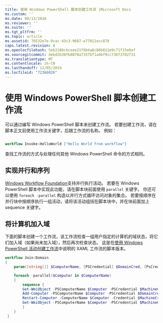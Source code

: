 ```yaml
---
title: 使用 Windows PowerShell 脚本创建工作流 |Microsoft Docs
ms.custom: ''
ms.date: 09/13/2016
ms.reviewer: ''
ms.suite: ''
ms.tgt_pltfrm: ''
ms.topic: article
ms.assetid: 70532e7e-9cac-43c3-9687-e77011ecc878
caps.latest.revision: 4
ms.openlocfilehash: 5eb2186cbceee21f8b4a8c88b812e9c71f15e0af
ms.sourcegitcommit: debd2b38fb8070a7357bf1a4bf9cc736f3702f31
ms.translationtype: MT
ms.contentlocale: zh-CN
ms.lasthandoff: 12/05/2019
ms.locfileid: "72366026"
---
```

# <a name="creating-a-workflow-by-using-a-windows-powershell-script"></a>使用 Windows PowerShell 脚本创建工作流

可以通过编写 Windows PowerShell 脚本来创建工作流。 若要创建工作流，请在脚本正文前使用工作流关键字，后跟工作流的名称。 例如：

```powershell

workflow Invoke-HelloWorld {"Hello World from workflow"}
```

查找工作流的方式与处理任何其他 Windows PowerShell 命令的方式相同。

## <a name="implementing-parallel-and-sequence"></a>实现并行和序列

[Windows Workflow Foundation](https://msdn.microsoft.com/en-us/library/ms735967.aspx)支持并行执行活动。 若要在 Windows PowerShell 脚本中实现此功能，请在脚本块前面使用 `parallel` 关键字。 你还可以使用 `foreach -parallel` 构造以并行方式循环访问对象的集合。 若要按顺序在并行块中按顺序执行一组活动，请将该活动组括在脚本块中，并在块前面加上 sequence 关键字。

## <a name="joining-computers-to-a-domain"></a>将计算机加入域

下面的脚本创建一个工作流，该工作流检查一组用户指定的计算机的域状态，将它们加入域（如果尚未加入域），然后再次检查状态。 这是在[使用 Windows PowerShell 活动创建工作流](./creating-a-workflow-with-windows-powershell-activities.md)中说明的 XAML 工作流的脚本版本。

```powershell
workflow Join-Domain
{
    param([string[]] $ComputerName, [PSCredential] $DomainCred, [PsCredential] $MachineCred)

    foreach -parallel($Computer in $ComputerName)
    {
        sequence {
        Get-WmiObject -PSComputerName $Computer -PSCredential $MachineCred
        Add-Computer -PSComputerName $Computer -PSCredential $DomainCred
        Restart-Computer -ComputerName $Computer -Credential $MachineCred -For PowerShell -Force -Wait -PSComputerName ""
        Get-WmiObject -PSComputerName $Computer -PSCredential $MachineCred
        }
    }
 }

```